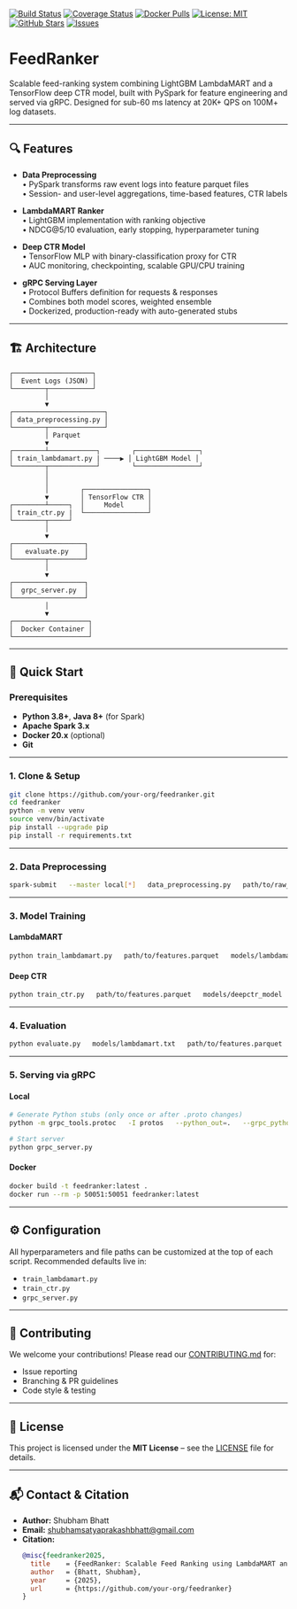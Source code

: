 [![Build Status](https://github.com/your-org/feedranker/actions/workflows/ci.yml/badge.svg)](https://github.com/your-org/feedranker/actions/workflows/ci.yml)
[![Coverage Status](https://coveralls.io/repos/github/your-org/feedranker/badge.svg?branch=main)](https://coveralls.io/github/your-org/feedranker?branch=main)
[![Docker Pulls](https://img.shields.io/docker/pulls/your-org/feedranker.svg)](https://hub.docker.com/r/your-org/feedranker)
[![License: MIT](https://img.shields.io/badge/License-MIT-blue.svg)](LICENSE)
[![GitHub Stars](https://img.shields.io/github/stars/your-org/feedranker.svg?style=social&label=Stars)](https://github.com/your-org/feedranker/stargazers)
[![Issues](https://img.shields.io/github/issues/your-org/feedranker.svg)](https://github.com/your-org/feedranker/issues)



# FeedRanker

Scalable feed-ranking system combining LightGBM LambdaMART and a TensorFlow deep CTR model, built with PySpark for feature engineering and served via gRPC. Designed for sub-60 ms latency at 20K+ QPS on 100M+ log datasets.

---

## 🔍 Features

- **Data Preprocessing**  
  • PySpark transforms raw event logs into feature parquet files  
  • Session- and user-level aggregations, time-based features, CTR labels  

- **LambdaMART Ranker**  
  • LightGBM implementation with ranking objective  
  • NDCG@5/10 evaluation, early stopping, hyperparameter tuning  

- **Deep CTR Model**  
  • TensorFlow MLP with binary-classification proxy for CTR  
  • AUC monitoring, checkpointing, scalable GPU/CPU training  

- **gRPC Serving Layer**  
  • Protocol Buffers definition for requests & responses  
  • Combines both model scores, weighted ensemble  
  • Dockerized, production-ready with auto-generated stubs  

---

## 🏗️ Architecture

```plaintext
┌────────────────────┐
│  Event Logs (JSON) │
└────────┬───────────┘
         │
         ▼
┌───────────────────────┐
│ data_preprocessing.py │
└────────┬──────────────┘
         │ Parquet
         ▼
┌────────┴────────────┐        ┌────────────────┐
│ train_lambdamart.py | ────▶ │ LightGBM Model │
└────────┬────────────┘        └────────────────┘
         │
         │
         │        ┌────────────────┐
         ▼        │ TensorFlow CTR │
┌────────┴─────┐  │     Model      │
│ train_ctr.py |  └────────────────┘
└────────┬─────┘
         │
         ▼
┌──────────────────┐
│   evaluate.py    │
└────────┬─────────┘
         │
         ▼
┌──────────────────┐
│  grpc_server.py  │
└──────────────────┘
         │
         ▼
┌───────────────────┐
│  Docker Container │
└───────────────────┘
```

---

## 🚀 Quick Start

### Prerequisites

- **Python 3.8+**, **Java 8+** (for Spark)  
- **Apache Spark 3.x**  
- **Docker 20.x** (optional)  
- **Git**

---

### 1. Clone & Setup

```bash
git clone https://github.com/your-org/feedranker.git
cd feedranker
python -m venv venv
source venv/bin/activate
pip install --upgrade pip
pip install -r requirements.txt
```

---

### 2. Data Preprocessing

```bash
spark-submit   --master local[*]   data_preprocessing.py   path/to/raw_logs.json   path/to/features.parquet
```

---

### 3. Model Training

#### LambdaMART

```bash
python train_lambdamart.py   path/to/features.parquet   models/lambdamart.txt
```

#### Deep CTR

```bash
python train_ctr.py   path/to/features.parquet   models/deepctr_model
```

---

### 4. Evaluation

```bash
python evaluate.py   models/lambdamart.txt   path/to/features.parquet   models/deepctr_model
```

---

### 5. Serving via gRPC

#### Local

```bash
# Generate Python stubs (only once or after .proto changes)
python -m grpc_tools.protoc   -I protos   --python_out=.   --grpc_python_out=.   protos/feed_ranker.proto

# Start server
python grpc_server.py
```

#### Docker

```bash
docker build -t feedranker:latest .
docker run --rm -p 50051:50051 feedranker:latest
```

---

## ⚙️ Configuration

All hyperparameters and file paths can be customized at the top of each script. Recommended defaults live in:

- `train_lambdamart.py`  
- `train_ctr.py`  
- `grpc_server.py`  

---

## 🤝 Contributing

We welcome your contributions! Please read our [CONTRIBUTING.md](CONTRIBUTING.md) for:

- Issue reporting  
- Branching & PR guidelines  
- Code style & testing  

---

## 📄 License

This project is licensed under the **MIT License** – see the [LICENSE](LICENSE) file for details.

---

## 📬 Contact & Citation

- **Author:** Shubham Bhatt  
- **Email:** shubhamsatyaprakashbhatt@gmail.com  
- **Citation:**  
  ```bibtex
  @misc{feedranker2025,
    title    = {FeedRanker: Scalable Feed Ranking using LambdaMART and Deep CTR Models},
    author   = {Bhatt, Shubham},
    year     = {2025},
    url      = {https://github.com/your-org/feedranker}
  }
  ```
